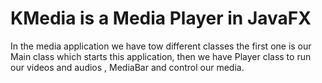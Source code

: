 # KMedia is a Media Player in JavaFX
In the media application we have tow different classes the first one is our Main class which starts this application, then we have Player class to run our videos and audios , MediaBar and control our media.
